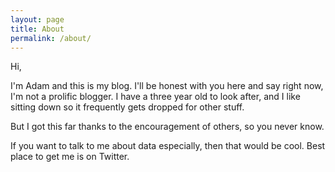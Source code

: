 ```yaml
---
layout: page
title: About
permalink: /about/
---
```


Hi,

I'm Adam and this is my blog. I'll be honest with you here and say right now, I'm not a prolific blogger. I have a three year old to look after, and I like sitting down so it frequently gets dropped for other stuff.

But I got this far thanks to the encouragement of others, so you never know.

If you want to talk to me about data especially, then that would be cool. Best place to get me is on Twitter.
